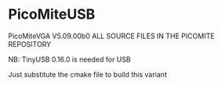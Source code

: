 # PicoMiteUSB

PicoMiteVGA V5.09.00b0
ALL SOURCE FILES IN THE PICOMITE REPOSITORY

NB: TinyUSB 0.16.0 is needed for USB 

Just substitute the cmake file to build this variant
